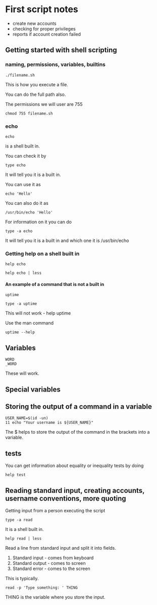 # First script notes

* create new accounts
* checking for proper privileges
* reports if account creation failed

## Getting started with shell scripting

### naming, permissions, variables, builtins

	./filename.sh

This is how you execute a file.

You can do the full path also.

The permissions we will user are 755

	chmod 755 filename.sh

### echo

	echo

is a shell built in.

You can check it by

	type echo

It will tell you it is a built in.

You can use it as

	echo 'Hello'

You can also do it as

	/usr/bin/echo 'Hello'

For information on it you can do

	type -a echo

It will tell you it is a built in and which one it is /usr/bin/echo

### Getting help on a shell built in

	help echo

	help echo | less

#### An example of a command that is not a built in

	uptime

	type -a uptime

This will not work - help uptime

Use the man command

	uptime --help

## Variables

	WORD
	_WORD

These will work.

## Special variables

## Storing the output of a command in a variable

	USER_NAME=$(id -un)
	11 echo "Your username is ${USER_NAME}"

The $ helps to store the output of the command in the brackets into a variable.

## tests

You can get information about equality or inequality tests by doing

	help test

## Reading standard input, creating accounts, username conventions, more quoting

Getting input from a person executing the script

	type -a read

It is a shell built in.

	help read | less

Read a line from standard input and split it into fields.

1. Standard input - comes from keyboard
2. Standard output - comes to screen
3. Standard error - comes to the screen

This is typically.

	read -p 'Type something: ' THING

THING is the variable where you store the input.

    
